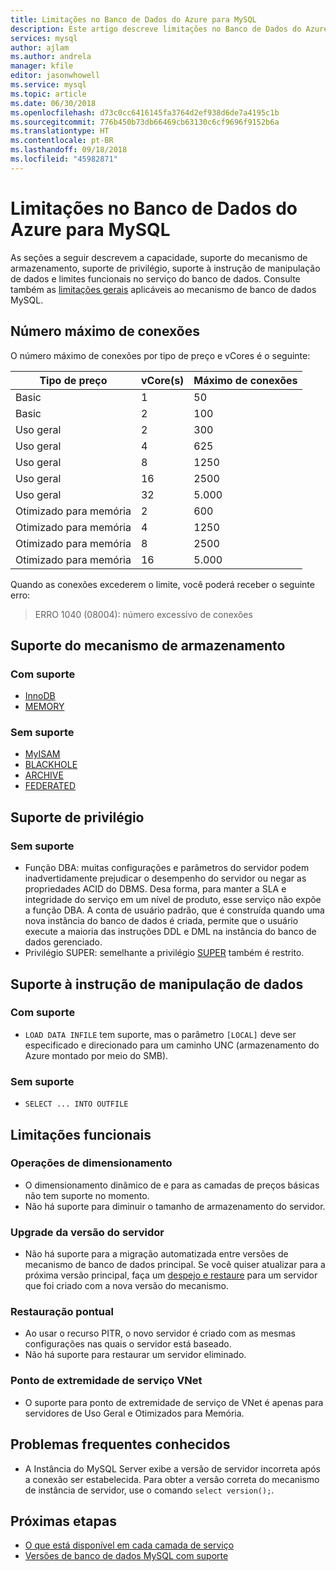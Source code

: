 ```yaml
---
title: Limitações no Banco de Dados do Azure para MySQL
description: Este artigo descreve limitações no Banco de Dados do Azure para MySQL, como número de opções de mecanismo de armazenamento e conexão.
services: mysql
author: ajlam
ms.author: andrela
manager: kfile
editor: jasonwhowell
ms.service: mysql
ms.topic: article
ms.date: 06/30/2018
ms.openlocfilehash: d73c0cc6416145fa3764d2ef938d6de7a4195c1b
ms.sourcegitcommit: 776b450b73db66469cb63130c6cf9696f9152b6a
ms.translationtype: HT
ms.contentlocale: pt-BR
ms.lasthandoff: 09/18/2018
ms.locfileid: "45982871"
---
```

# <a name="limitations-in-azure-database-for-mysql"></a>Limitações no Banco de Dados do Azure para MySQL
As seções a seguir descrevem a capacidade, suporte do mecanismo de armazenamento, suporte de privilégio, suporte à instrução de manipulação de dados e limites funcionais no serviço do banco de dados. Consulte também as [limitações gerais](https://dev.mysql.com/doc/mysql-reslimits-excerpt/5.6/en/limits.html) aplicáveis ao mecanismo de banco de dados MySQL.

## <a name="maximum-connections"></a>Número máximo de conexões
O número máximo de conexões por tipo de preço e vCores é o seguinte: 

|**Tipo de preço**|**vCore(s)**| **Máximo de conexões**|
|---|---|---|
|Basic| 1| 50|
|Basic| 2| 100|
|Uso geral| 2| 300|
|Uso geral| 4| 625|
|Uso geral| 8| 1250|
|Uso geral| 16| 2500|
|Uso geral| 32| 5.000|
|Otimizado para memória| 2| 600|
|Otimizado para memória| 4| 1250|
|Otimizado para memória| 8| 2500|
|Otimizado para memória| 16| 5.000|

Quando as conexões excederem o limite, você poderá receber o seguinte erro:
> ERRO 1040 (08004): número excessivo de conexões

## <a name="storage-engine-support"></a>Suporte do mecanismo de armazenamento

### <a name="supported"></a>Com suporte
- [InnoDB](https://dev.mysql.com/doc/refman/5.7/en/innodb-introduction.html)
- [MEMORY](https://dev.mysql.com/doc/refman/5.7/en/memory-storage-engine.html)

### <a name="unsupported"></a>Sem suporte
- [MyISAM](https://dev.mysql.com/doc/refman/5.7/en/myisam-storage-engine.html)
- [BLACKHOLE](https://dev.mysql.com/doc/refman/5.7/en/blackhole-storage-engine.html)
- [ARCHIVE](https://dev.mysql.com/doc/refman/5.7/en/archive-storage-engine.html)
- [FEDERATED](https://dev.mysql.com/doc/refman/5.7/en/federated-storage-engine.html)

## <a name="privilege-support"></a>Suporte de privilégio

### <a name="unsupported"></a>Sem suporte
- Função DBA: muitas configurações e parâmetros do servidor podem inadvertidamente prejudicar o desempenho do servidor ou negar as propriedades ACID do DBMS. Desa forma, para manter a SLA e integridade do serviço em um nível de produto, esse serviço não expõe a função DBA. A conta de usuário padrão, que é construída quando uma nova instância do banco de dados é criada, permite que o usuário execute a maioria das instruções DDL e DML na instância do banco de dados gerenciado. 
- Privilégio SUPER: semelhante a privilégio [SUPER](https://dev.mysql.com/doc/refman/5.7/en/privileges-provided.html#priv_super) também é restrito.

## <a name="data-manipulation-statement-support"></a>Suporte à instrução de manipulação de dados

### <a name="supported"></a>Com suporte
- `LOAD DATA INFILE` tem suporte, mas o parâmetro `[LOCAL]` deve ser especificado e direcionado para um caminho UNC (armazenamento do Azure montado por meio do SMB).

### <a name="unsupported"></a>Sem suporte
- `SELECT ... INTO OUTFILE`

## <a name="functional-limitations"></a>Limitações funcionais

### <a name="scale-operations"></a>Operações de dimensionamento
- O dimensionamento dinâmico de e para as camadas de preços básicas não tem suporte no momento.
- Não há suporte para diminuir o tamanho de armazenamento do servidor.

### <a name="server-version-upgrades"></a>Upgrade da versão do servidor
- Não há suporte para a migração automatizada entre versões de mecanismo de banco de dados principal. Se você quiser atualizar para a próxima versão principal, faça um [despejo e restaure](./concepts-migrate-dump-restore.md) para um servidor que foi criado com a nova versão do mecanismo.

### <a name="point-in-time-restore"></a>Restauração pontual
- Ao usar o recurso PITR, o novo servidor é criado com as mesmas configurações nas quais o servidor está baseado.
- Não há suporte para restaurar um servidor eliminado.

### <a name="vnet-service-endpoints"></a>Ponto de extremidade de serviço VNet
- O suporte para ponto de extremidade de serviço de VNet é apenas para servidores de Uso Geral e Otimizados para Memória.

## <a name="current-known-issues"></a>Problemas frequentes conhecidos
- A Instância do MySQL Server exibe a versão de servidor incorreta após a conexão ser estabelecida. Para obter a versão correta do mecanismo de instância de servidor, use o comando `select version();`.

## <a name="next-steps"></a>Próximas etapas
- [O que está disponível em cada camada de serviço](concepts-pricing-tiers.md)
- [Versões de banco de dados MySQL com suporte](concepts-supported-versions.md)
